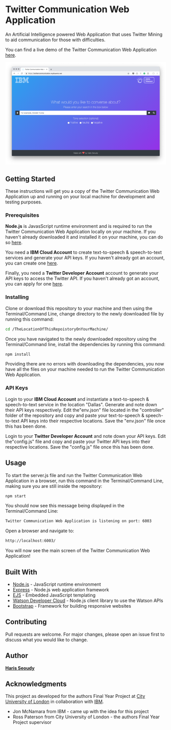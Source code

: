 # Twitter Communication Web Application

An Artificial Intelligence powered Web Application that uses Twitter Mining to aid communication for those with difficulties.

You can find a live demo of the Twitter Communication Web Application [here](https://twittercommunication.mybluemix.net/).

![](screenshot.png)

## Getting Started

These instructions will get you a copy of the Twitter Communication Web Application up and running on your local machine for development and testing purposes.

### Prerequisites

**Node.js** is JavasScript runtime environment and is required to run the Twitter Communication Web Application locally on your machine. If you haven't already downloaded it and installed it on your machine, you can do so [here](https://nodejs.org/en/).

You need a **IBM Cloud Account** to create text-to-speech & speech-to-text services and generate your API keys. If you haven't already got an account, you can create one [here](https://console.bluemix.net/registration/?target=%2Fdashboard%2Fapps).

Finally, you need a **Twitter Developer Account** account to generate your API keys to access the Twitter API. If you haven't already got an account, you can apply for one [here](https://developer.twitter.com/en/apply-for-access.html).

### Installing

Clone or download this repository to your machine and then using the Terminal/Command Line, change directory to the newly downloaded file by running this command:
 
```bash
cd /TheLocationOfThisRepoistoryOnYourMachine/
```

Once you have navigated to the newly downloaded repository using the Terminal/Command line, install the dependencies by running this command:

```bash
npm install
```
Providing there are no errors with downloading the dependencies, you now have all the files on your machine needed to run the Twitter Communication Web Application.

### API Keys

Login to your **IBM Cloud Account** and instantiate a text-to-speech & speech-to-text service in the location "Dallas". Generate and note down their API keys respectively. Edit the"env.json" file located in the "controller" folder of the repository and copy and paste your text-to-speech & speech-to-text API keys into their respective locations. Save the "env.json" file once this has been done.

Login to your **Twitter Developer Account** and note down your API keys. Edit the"config.js" file and copy and paste your Twitter API keys into their respective locations. Save the "config.js" file once this has been done.

## Usage

To start the server.js file and run the Twitter Communication Web Application in a browser, run this command in the Terminal/Command Line, making sure you are still inside the repository: 

```bash
npm start
```

You should now see this message being displayed in the Terminal/Command Line:

```bash
Twitter Communication Web Application is listening on port: 6003
```

Open a browser and navigate to:
```bash
http://localhost:6003/
```

You will now see the main screen of the Twitter Communication Web Application!

## Built With

* [Node.js](https://nodejs.org/en/) - JavaScript runtime environment
* [Express](https://expressjs.com/) - Node.js web application framework
* [EJS](https://ejs.co/) - Embedded JavaScript templating
* [Watson Developer Cloud](https://www.npmjs.com/package/watson-developer-cloud) - Node.js client library to use the Watson APIs
* [Bootstrap](https://getbootstrap.com/) - Framework for building responsive websites

## Contributing
Pull requests are welcome. For major changes, please open an issue first to discuss what you would like to change.

## Author

[**Haris Seoudy**](https://haris.co)

## Acknowledgments
This project as developed for the authors Final Year Project at [City University of London](https://www.city.ac.uk/) in collaboration with [IBM](https://www.ibm.com/uk-en/).
* Jon McNamara from IBM - came up with the idea for this project
* Ross Paterson from City University of London - the authors Final Year Project supervisor
